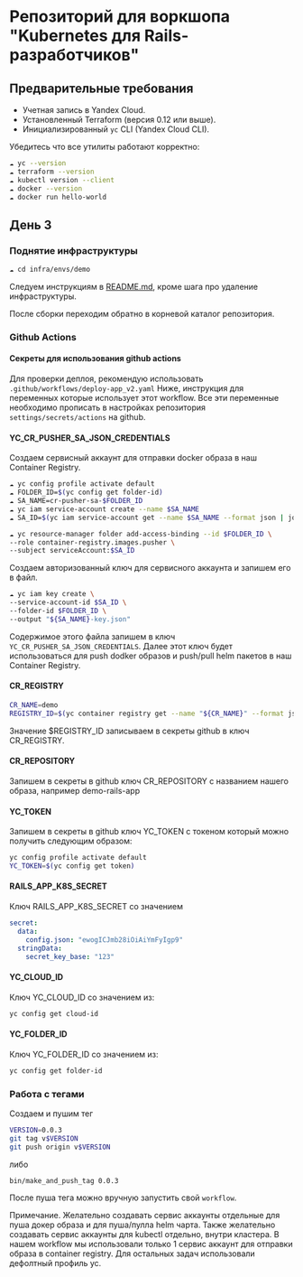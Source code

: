 
# Репозиторий для воркшопа "Kubernetes для Rails-разработчиков"


## Предварительные требования

- Учетная запись в Yandex Cloud.
- Установленный Terraform (версия 0.12 или выше).
- Инициализированный `yc` CLI (Yandex Cloud CLI).

Убедитесь что все утилиты работают корректно:
```bash
☁ yc --version
☁ terraform --version
☁ kubectl version --client
☁ docker --version
☁ docker run hello-world
```

## День 3

### Поднятие инфраструктуры

```bash
☁ cd infra/envs/demo
```
Следуем инструкциям в [README.md](infra/envs/demo/README.md), кроме шага про удаление инфраструктуры.

После сборки переходим обратно в корневой каталог репозитория.


### Github Actions

#### Секреты для использования github actions

Для проверки деплоя, рекомендую использовать `.github/workflows/deploy-app_v2.yaml`
Ниже, инструкция для переменных которые использует этот workflow.
Все эти переменные необходимо прописать в настройках репозитория `settings/secrets/actions` на github.


#### YC_CR_PUSHER_SA_JSON_CREDENTIALS

Создаем сервисный аккаунт для отправки docker образа в наш Container Registry.

```bash
☁ yc config profile activate default
☁ FOLDER_ID=$(yc config get folder-id)
☁ SA_NAME=cr-pusher-sa-$FOLDER_ID
☁ yc iam service-account create --name $SA_NAME
☁ SA_ID=$(yc iam service-account get --name $SA_NAME --format json | jq .id -r)

☁ yc resource-manager folder add-access-binding --id $FOLDER_ID \
--role container-registry.images.pusher \
--subject serviceAccount:$SA_ID

```
Создаем авторизованный ключ для сервисного аккаунта и запишем его в файл.

```bash
☁ yc iam key create \
--service-account-id $SA_ID \
--folder-id $FOLDER_ID \
--output "${SA_NAME}-key.json"
```
Содержимое этого файла запишем в ключ `YC_CR_PUSHER_SA_JSON_CREDENTIALS`.
Далее этот ключ будет использоваться для push dodker образов и push/pull helm пакетов в наш Container Registry.


#### CR_REGISTRY

```bash
CR_NAME=demo
REGISTRY_ID=$(yc container registry get --name "${CR_NAME}" --format json | jq -r .id)
```
Значение $REGISTRY_ID записываем в секреты github в ключ CR_REGISTRY.


#### CR_REPOSITORY
Запишем в секреты в github ключ CR_REPOSITORY c названием нашего образа, например demo-rails-app


#### YC_TOKEN
Запишем в секреты в github ключ YC_TOKEN c токеном который можно получить следующим образом:

```bash
yc config profile activate default
YC_TOKEN=$(yc config get token)
```

#### RAILS_APP_K8S_SECRET
Ключ RAILS_APP_K8S_SECRET
со значением
```yaml
secret:
  data:
    config.json: "ewogICJmb28iOiAiYmFyIgp9"
  stringData:
    secret_key_base: "123"
```

#### YC_CLOUD_ID
Ключ YC_CLOUD_ID со значением из:
```bash
yc config get cloud-id
```

#### YC_FOLDER_ID
Ключ YC_FOLDER_ID со значением из:
```bash
yc config get folder-id
```


### Работа с тегами
Создаем и пушим тег
```bash
VERSION=0.0.3
git tag v$VERSION
git push origin v$VERSION
```
либо
```bash
bin/make_and_push_tag 0.0.3
```

После пуша тега можно вручную запустить свой `workflow`.

Примечание. Желательно создавать сервис аккаунты отдельные для пуша докер образа и для пуша/пулла helm чарта.
Также желательно создавать сервис аккаунты для kubectl отдельно, внутри кластера.
В нашем workflow мы использовали только 1 сервис аккаунт для отправки образа в container registry. Для остальных задач использовали дефолтный профиль yc.